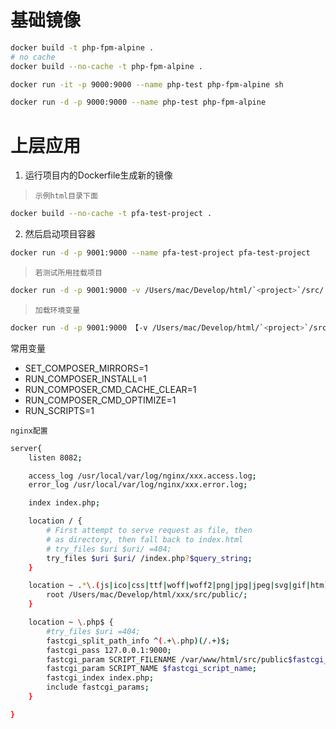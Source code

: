 # 基础镜像

```sh
docker build -t php-fpm-alpine .
# no cache
docker build --no-cache -t php-fpm-alpine .

docker run -it -p 9000:9000 --name php-test php-fpm-alpine sh

docker run -d -p 9000:9000 --name php-test php-fpm-alpine
```

# 上层应用

1. 运行项目内的Dockerfile生成新的镜像

> `示例html目录下面`

```sh
docker build --no-cache -t pfa-test-project .
```

2. 然后启动项目容器

```sh
docker run -d -p 9001:9000 --name pfa-test-project pfa-test-project
```

> `若测试所用挂载项目`

```sh
docker run -d -p 9001:9000 -v /Users/mac/Develop/html/`<project>`/src/:/var/www/html/ --name pfa-test-project php-fpm-alpine
```

> `加载环境变量`

```sh
docker run -d -p 9001:9000 【-v /Users/mac/Develop/html/`<project>`/src/:/var/www/html/] [-e 'SET_COMPOSER_MIRRORS=1'] [-e 'RUN_COMPOSER_INSTALL=1'] --name pfa-<project> php-fpm-alpine
```

常用变量

- SET_COMPOSER_MIRRORS=1
- RUN_COMPOSER_INSTALL=1
- RUN_COMPOSER_CMD_CACHE_CLEAR=1
- RUN_COMPOSER_CMD_OPTIMIZE=1
- RUN_SCRIPTS=1



`nginx配置`

```sh
server{
    listen 8082;

    access_log /usr/local/var/log/nginx/xxx.access.log;
    error_log /usr/local/var/log/nginx/xxx.error.log;

    index index.php;

    location / {
        # First attempt to serve request as file, then
        # as directory, then fall back to index.html
        # try_files $uri $uri/ =404;
        try_files $uri $uri/ /index.php?$query_string;
    }

    location ~ .*\.(js|ico|css|ttf|woff|woff2|png|jpg|jpeg|svg|gif|htm)$ {
        root /Users/mac/Develop/html/xxx/src/public/;
    }

    location ~ \.php$ {
        #try_files $uri =404;
        fastcgi_split_path_info ^(.+\.php)(/.+)$;
        fastcgi_pass 127.0.0.1:9000;
        fastcgi_param SCRIPT_FILENAME /var/www/html/src/public$fastcgi_script_name;
        fastcgi_param SCRIPT_NAME $fastcgi_script_name;
        fastcgi_index index.php;
        include fastcgi_params;
    }

}
```